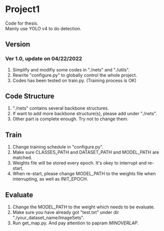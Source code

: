 # Project1
Code for thesis.  
Mainly use YOLO v4 to do detection.

## Version  
### Ver 1.0, update on 04/22/2022  
1. Simplify and modifiy some codes in "./nets" and "./utils".  
2. Rewrite "configure.py" to globally control the whole project.
3. Codes has been tested on train.py. (Training process is OK)  

## Code Structure
1. "./nets" contains several backbone structures.  
2. If want to add more backbone structure(s), please add under "./nets".  
3. Other part is complete enough. Try not to change them.

## Train
1. Change training schedule in "configure.py".  
2. Make sure CLASSES_PATH and DATASET_PATH and MODEL_PATH are matched.
3. Weights file will be stored every epoch. It's okey to interrupt and re-start.
4. When re-start, please change MODEL_PATH to the weights file when interrupting, as well as INIT_EPOCH.  

## Evaluate
1. Change the MODEL_PATH to the weight which needs to be evaluate.  
2. Make sure you have already got "test.txt" under dir "./your_dataset_name/ImageSets".  
3. Run get_map.py. And pay attention to papram _MINOVERLAP_.  
